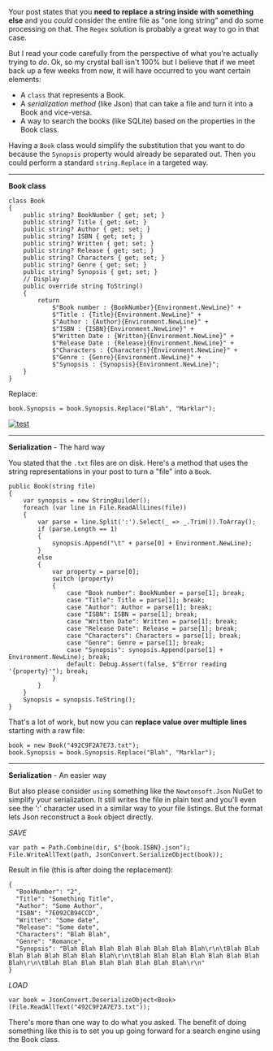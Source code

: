 Your post states that you **need to replace a string inside with something else** and you _could_ consider the entire file as "one long string" and do some processing on that. The `Regex` solution is probably a great way to go in that case. 

But I read your code carefully from the perspective of what you're actually trying to _do_. Ok, so my crystal ball isn't 100% but I believe that if we meet back up a few weeks from now, it will have occurred to you want certain elements:

- A `class` that represents a Book.
- A _serialization method_ (like Json) that can take a file and turn it into a Book and vice-versa.
- A way to search the books (like SQLite) based on the properties in the Book class.

Having a `Book` class would simplify the substitution that you want to do because the `Synopsis` property would already be separated out. Then you could perform a standard `string.Replace` in a targeted way.

***
**Book class**

    class Book
    {
        public string? BookNumber { get; set; }
        public string? Title { get; set; }
        public string? Author { get; set; }
        public string? ISBN { get; set; }
        public string? Written { get; set; }
        public string? Release { get; set; }
        public string? Characters { get; set; }
        public string? Genre { get; set; }
        public string? Synopsis { get; set; }
        // Display
        public override string ToString()
        {
            return
                $"Book number : {BookNumber}{Environment.NewLine}" +
                $"Title : {Title}{Environment.NewLine}" +
                $"Author : {Author}{Environment.NewLine}" +
                $"ISBN : {ISBN}{Environment.NewLine}" +
                $"Written Date : {Written}{Environment.NewLine}" +
                $"Release Date : {Release}{Environment.NewLine}" +
                $"Characters : {Characters}{Environment.NewLine}" +
                $"Genre : {Genre}{Environment.NewLine}" +
                $"Synopsis : {Synopsis}{Environment.NewLine}";
        }
    }

Replace:

    book.Synopsis = book.Synopsis.Replace("Blah", "Marklar");

[![test][1]][1]

***
**Serialization** - The hard way

You stated that the `.txt` files are on disk. Here's a method that uses the string representations in your post to turn a "file" into a `Book`.

    public Book(string file)
    {
        var synopsis = new StringBuilder();
        foreach (var line in File.ReadAllLines(file))
        {
            var parse = line.Split(':').Select(_ => _.Trim()).ToArray();
            if (parse.Length == 1)
            {
                synopsis.Append("\t" + parse[0] + Environment.NewLine);
            }
            else
            {
                var property = parse[0];
                switch (property)
                {
                    case "Book number": BookNumber = parse[1]; break;
                    case "Title": Title = parse[1]; break;
                    case "Author": Author = parse[1]; break;
                    case "ISBN": ISBN = parse[1]; break;
                    case "Written Date": Written = parse[1]; break;
                    case "Release Date": Release = parse[1]; break;
                    case "Characters": Characters = parse[1]; break;
                    case "Genre": Genre = parse[1]; break;
                    case "Synopsis": synopsis.Append(parse[1] + Environment.NewLine); break;
                    default: Debug.Assert(false, $"Error reading '{property}'"); break;
                }
            }
        }
        Synopsis = synopsis.ToString();
    }

That's a lot of work, but now you can **replace value over multiple lines** starting with a raw file:

    book = new Book("492C9F2A7E73.txt");
    book.Synopsis = book.Synopsis.Replace("Blah", "Marklar");


***
**Serialization** - An easier way

But also please consider `using` something like the `Newtonsoft.Json` NuGet to simplify your serialization. It still writes the file in plain text and you'll even see the ':' character used in a similar way to your file listings. But the format lets Json reconstruct a `Book` object directly.

_SAVE_

    var path = Path.Combine(dir, $"{book.ISBN}.json");
    File.WriteAllText(path, JsonConvert.SerializeObject(book));

Result in file (this is after doing the replacement):

    {
      "BookNumber": "2",
      "Title": "Something Title",
      "Author": "Some Author",
      "ISBN": "7E092CB94CCD",
      "Written": "Some date",
      "Release": "Some date",
      "Characters": "Blah Blah",
      "Genre": "Romance",
      "Synopsis": "Blah Blah Blah Blah Blah Blah Blah Blah\r\n\tBlah Blah Blah Blah Blah Blah Blah Blah\r\n\tBlah Blah Blah Blah Blah Blah Blah Blah\r\n\tBlah Blah Blah Blah Blah Blah Blah Blah\r\n"
    }

_LOAD_
 
    var book = JsonConvert.DeserializeObject<Book>(File.ReadAllText("492C9F2A7E73.txt"));

There's more than one way to do what you asked. The benefit of doing something like this is to set you up going forward for a search engine using the Book class.


  [1]: https://i.stack.imgur.com/xPuXT.png